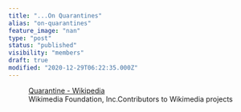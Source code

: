 ```yaml
---
title: "...On Quarantines"
alias: "on-quarantines"
feature_image: "nan"
type: "post"
status: "published"
visibility: "members"
draft: true
modified: "2020-12-29T06:22:35.000Z"
---
```



<figure class="kg-card kg-bookmark-card"><a class="kg-bookmark-container" href="https://en.wikipedia.org/wiki/Quarantine#Ethical_and_practical_considerations"><div class="kg-bookmark-content"><div class="kg-bookmark-title">Quarantine - Wikipedia</div><div class="kg-bookmark-description"></div><div class="kg-bookmark-metadata">
<a class="kg-bookmark-icon" src="https://en.wikipedia.org/static/apple-touch/wikipedia.png"><span class="kg-bookmark-author">Wikimedia Foundation, Inc.</span><span class="kg-bookmark-publisher">Contributors to Wikimedia projects</span></div></div><div class="kg-bookmark-thumbnail">
<a src="https://upload.wikimedia.org/wikipedia/commons/thumb/8/87/President_Nixon_welcomes_the_Apollo_11_astronauts_aboard_the_U.S.S._Hornet.jpg/1200px-President_Nixon_welcomes_the_Apollo_11_astronauts_aboard_the_U.S.S._Hornet.jpg"></div></a>
</figure>
<figure class="kg-card kg-image-card">
<a src="__GHOST_URL__/content/images/2020/12/BA67D33A-280C-4C48-928C-D8DD554EE6A4.jpeg" class="kg-image" alt loading="lazy" width="1280" height="909" srcset="__GHOST_URL__/content/images/size/w600/2020/12/BA67D33A-280C-4C48-928C-D8DD554EE6A4.jpeg 600w, __GHOST_URL__/content/images/size/w1000/2020/12/BA67D33A-280C-4C48-928C-D8DD554EE6A4.jpeg 1000w, __GHOST_URL__/content/images/2020/12/BA67D33A-280C-4C48-928C-D8DD554EE6A4.jpeg 1280w" sizes="(min-width: 720px) 720px">
</figure>
